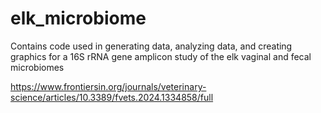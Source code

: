# elk_microbiome
Contains code used in generating data, analyzing data, and creating graphics for a 16S rRNA gene amplicon study of the elk vaginal and fecal microbiomes

https://www.frontiersin.org/journals/veterinary-science/articles/10.3389/fvets.2024.1334858/full
